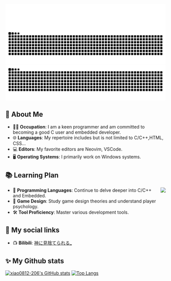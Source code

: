 <img src="https://github.com/xiao0812-206/xiao0812-206/blob/main/svg/me.svg?short_path=90cfb30" align="left"  style="width: 100%; height: 80%;" />

![github contribution grid snake animation](https://raw.githubusercontent.com/shahradelahi/shahradelahi/output/github-contribution-grid-snake-dark.svg#gh-dark-mode-only)
![github contribution grid snake animation](https://raw.githubusercontent.com/shahradelahi/shahradelahi/output/github-contribution-grid-snake.svg#gh-light-mode-only)

## 🥳 About Me

- 👨‍💻 **Occupation**: I am a keen programmer and am committed to becoming a good C user and embedded developer.
- 🌐 **Languages**: My repertoire includes but is not limited to C/C++,HTML, CSS...
- 💻 **Editors**: My favorite editors are Neovim, VSCode.
- 🖥️ **Operating Systems**: I primarily work on  Windows systems.

## 📚 Learning Plan

<img align="right" src="https://count.getloli.com/get/@:xiao0812-206?theme=rule34">

- 📖 **Programming Languages**: Continue to delve deeper into C/C++ and Embedded.
- 🎨 **Game Design**: Study game design theories and understand player psychology.
- 🛠️ **Tool Proficiency**: Master various development tools.
  
## 🔗 My social links

- 📺️ **Bilibili**: [神に見捨てられる_](https://space.bilibili.com/443681064?spm_id_from=333.1007.0.0)

## ✨ My Github stats
[![xiao0812-206's GitHub stats](https://github-readme-stats.vercel.app/api?username=xiao0812-206&show_icons=true&count_private=true)](https://github.com/xiao0812-206)
[![Top Langs](https://github-readme-stats.vercel.app/api/top-langs/?username=xiao0812-206&layout=compact)](https://github.com/xiao0812-206) 

